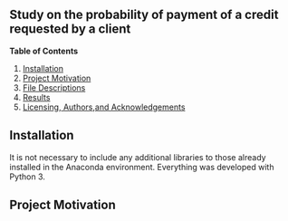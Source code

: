 ## Study on the probability of payment of a credit requested by a client

**Table of Contents**


1.   [Installation](#Installation)
2.   [Project Motivation](#Project-Motivation)
3.   [File Descriptions](#File-Descriptions)
4.   [Results](#Results) 
5.   [Licensing, Authors,and Acknowledgements](#Licensing-,-Authors-,-and-Acknowledgements)

## Installation

It is not necessary to include any additional libraries to those already installed in the Anaconda environment. Everything was developed with Python 3.


## Project Motivation



